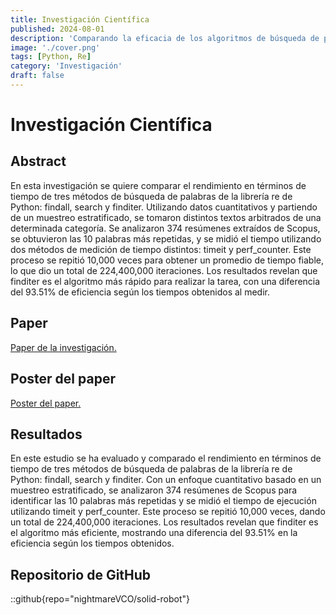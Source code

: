 ```yaml
---
title: Investigación Científica
published: 2024-08-01
description: 'Comparando la eficacia de los algoritmos de búsqueda de palabras en un texto de la librería re de python.'
image: './cover.png'
tags: [Python, Re]
category: 'Investigación'
draft: false
---
```


# Investigación Científica

## Abstract

En esta investigación se quiere comparar el rendimiento en términos de tiempo de tres métodos de
búsqueda de palabras de la librería re de Python: findall, search y finditer. Utilizando datos cuantitativos y
partiendo de un muestreo estratificado, se tomaron distintos textos arbitrados de una determinada
categoría. Se analizaron 374 resúmenes extraídos de Scopus, se obtuvieron las 10 palabras más
repetidas, y se midió el tiempo utilizando dos métodos de medición de tiempo
distintos: timeit y perf_counter. Este proceso se repitió 10,000 veces para obtener un promedio de tiempo
fiable, lo que dio un total de 224,400,000 iteraciones. Los resultados revelan que finditer es el algoritmo
más rápido para realizar la tarea, con una diferencia del 93.51% de eficiencia según los tiempos
obtenidos al medir.

## Paper

<object data="/paper.pdf" type="application/pdf" width="100%" height="500">
  <a href="./paper.pdf">Paper de la investigación.</a>
</object>

## Poster del paper

<object data="/poster.pdf" type="application/pdf" width="100%" height="500">
  <a href="./poster.pdf">Poster del paper.</a>
</object>

## Resultados

En este estudio se ha evaluado y comparado el rendimiento en términos de tiempo de tres métodos de
búsqueda de palabras de la librería re de Python: findall, search y finditer. Con un enfoque cuantitativo
basado en un muestreo estratificado, se analizaron 374 resúmenes de Scopus para identificar las 10
palabras más repetidas y se midió el tiempo de ejecución utilizando timeit y perf_counter. Este proceso
se repitió 10,000 veces, dando un total de 224,400,000 iteraciones. Los resultados revelan que finditer es
el algoritmo más eficiente, mostrando una diferencia del 93.51% en la eficiencia según los tiempos
obtenidos.

## Repositorio de GitHub

::github{repo="nightmareVCO/solid-robot"}